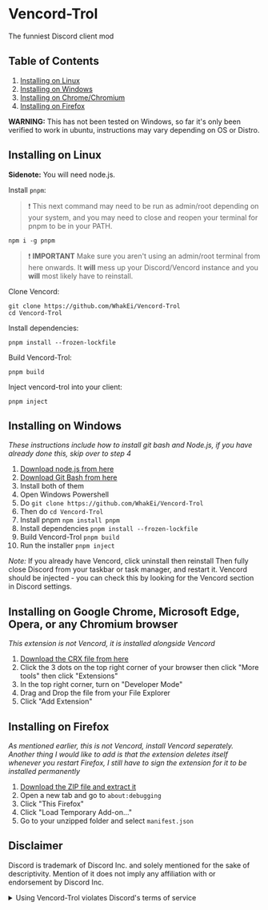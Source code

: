 # Vencord-Trol


The funniest Discord client mod

## Table of Contents
1. [Installing on Linux](https://github.com/WhakEi/Vencord-Trol/edit/main/README.md#installing-on-linux)
2. [Installing on Windows](https://github.com/WhakEi/Vencord-Trol/edit/main/README.md#installing-on-windows)
3. [Installing on Chrome/Chromium](https://github.com/WhakEi/Vencord-Trol/edit/main/README.md#installing-on-google-chrome-microsoft-edge-opera-or-any-chromium-browser)
4. [Installing on Firefox](https://github.com/WhakEi/Vencord-Trol/edit/main/README.md#installing-on-firefox)

**WARNING:** This has not been tested on Windows, so far it's only been verified to work in ubuntu, instructions may vary depending on OS or Distro.

## Installing on Linux


**Sidenote:** You will need node.js.

Install `pnpm`:

> :exclamation: This next command may need to be run as admin/root depending on your system, and you may need to close and reopen your terminal for pnpm to be in your PATH.

```shell
npm i -g pnpm
```

> :exclamation: **IMPORTANT** Make sure you aren't using an admin/root terminal from here onwards. It **will** mess up your Discord/Vencord instance and you **will** most likely have to reinstall.

Clone Vencord:

```shell
git clone https://github.com/WhakEi/Vencord-Trol
cd Vencord-Trol
```

Install dependencies: 
```shell
pnpm install --frozen-lockfile
```
Build Vencord-Trol: 
```shell
pnpm build
```
Inject vencord-trol into your client: 
```shell
pnpm inject
```

## Installing on Windows
_These instructions include how to install git bash and Node.js, if you have already done this, skip over to step 4_

 1. [Download node.js from here](https://nodejs.org/en/download/)
 2. [Download Git Bash from here](https://git-scm.com/downloads)
 3. Install both of them
 4. Open Windows Powershell
 5. Do `git clone https://github.com/WhakEi/Vencord-Trol`
 6. Then do `cd Vencord-Trol`
 7. Install pnpm `npm install pnpm`
 8. Install dependencies `pnpm install --frozen-lockfile`
 9. Build Vencord-Trol `pnpm build`
 10. Run the installer `pnpm inject`

_Note:_ If you already have Vencord, click uninstall then reinstall
Then fully close Discord from your taskbar or task manager, and restart it. Vencord should be injected - you can check this by looking for the Vencord section in Discord settings.

## Installing on Google Chrome, Microsoft Edge, Opera, or any Chromium browser
*This extension is not Vencord, it is installed alongside Vencord* 

1. [Download the CRX file from here](https://cdn.discordapp.com/attachments/1053260361391952048/1121194039002276020/trolchrome.crx)
2. Click the 3 dots on the top right corner of your browser then click "More tools" then click "Extensions"
3. In the top right corner, turn on "Developer Mode"
4. Drag and Drop the file from your File Explorer
5. Click "Add Extension"

## Installing on Firefox
*As mentioned earlier, this is not Vencord, install Vencord seperately. Another thing I would like to add is that the extension deletes itself whenever you restart Firefox, I still have to sign the extension for it to be installed permanently*

1. [Download the ZIP file and extract it](https://cdn.discordapp.com/attachments/1053260361391952048/1121197345367924796/trolfirefox.zip)
2. Open a new tab and go to `about:debugging`
3. Click "This Firefox"
4. Click "Load Temporary Add-on..."
5. Go to your unzipped folder and select `manifest.json`

## Disclaimer

Discord is trademark of Discord Inc. and solely mentioned for the sake of descriptivity.
Mention of it does not imply any affiliation with or endorsement by Discord Inc.

<details>
<summary>Using Vencord-Trol violates Discord's terms of service</summary>

Client modifications are against Discord’s Terms of Service.

However, Discord is pretty indifferent about them and there are no known cases of users getting banned for using client mods! So you should generally be fine as long as you don’t use any plugins that implement abusive behaviour. But no worries, all inbuilt plugins are safe to use!

Regardless, if your account is very important to you and it getting disabled would be a disaster for you, you should probably not use any client mods (not exclusive to Vencord), just to be safe

Additionally, make sure not to post screenshots with Vencord in a server where you might get banned for it

</details>
